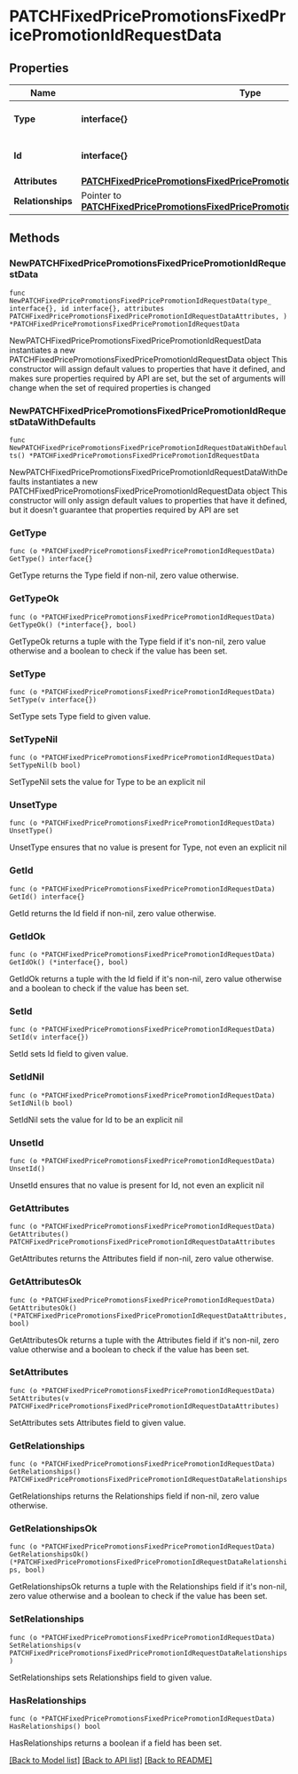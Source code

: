 # PATCHFixedPricePromotionsFixedPricePromotionIdRequestData

## Properties

Name | Type | Description | Notes
------------ | ------------- | ------------- | -------------
**Type** | **interface{}** | The resource&#39;s type | 
**Id** | **interface{}** | The resource&#39;s id | 
**Attributes** | [**PATCHFixedPricePromotionsFixedPricePromotionIdRequestDataAttributes**](PATCHFixedPricePromotionsFixedPricePromotionIdRequestDataAttributes.md) |  | 
**Relationships** | Pointer to [**PATCHFixedPricePromotionsFixedPricePromotionIdRequestDataRelationships**](PATCHFixedPricePromotionsFixedPricePromotionIdRequestDataRelationships.md) |  | [optional] 

## Methods

### NewPATCHFixedPricePromotionsFixedPricePromotionIdRequestData

`func NewPATCHFixedPricePromotionsFixedPricePromotionIdRequestData(type_ interface{}, id interface{}, attributes PATCHFixedPricePromotionsFixedPricePromotionIdRequestDataAttributes, ) *PATCHFixedPricePromotionsFixedPricePromotionIdRequestData`

NewPATCHFixedPricePromotionsFixedPricePromotionIdRequestData instantiates a new PATCHFixedPricePromotionsFixedPricePromotionIdRequestData object
This constructor will assign default values to properties that have it defined,
and makes sure properties required by API are set, but the set of arguments
will change when the set of required properties is changed

### NewPATCHFixedPricePromotionsFixedPricePromotionIdRequestDataWithDefaults

`func NewPATCHFixedPricePromotionsFixedPricePromotionIdRequestDataWithDefaults() *PATCHFixedPricePromotionsFixedPricePromotionIdRequestData`

NewPATCHFixedPricePromotionsFixedPricePromotionIdRequestDataWithDefaults instantiates a new PATCHFixedPricePromotionsFixedPricePromotionIdRequestData object
This constructor will only assign default values to properties that have it defined,
but it doesn't guarantee that properties required by API are set

### GetType

`func (o *PATCHFixedPricePromotionsFixedPricePromotionIdRequestData) GetType() interface{}`

GetType returns the Type field if non-nil, zero value otherwise.

### GetTypeOk

`func (o *PATCHFixedPricePromotionsFixedPricePromotionIdRequestData) GetTypeOk() (*interface{}, bool)`

GetTypeOk returns a tuple with the Type field if it's non-nil, zero value otherwise
and a boolean to check if the value has been set.

### SetType

`func (o *PATCHFixedPricePromotionsFixedPricePromotionIdRequestData) SetType(v interface{})`

SetType sets Type field to given value.


### SetTypeNil

`func (o *PATCHFixedPricePromotionsFixedPricePromotionIdRequestData) SetTypeNil(b bool)`

 SetTypeNil sets the value for Type to be an explicit nil

### UnsetType
`func (o *PATCHFixedPricePromotionsFixedPricePromotionIdRequestData) UnsetType()`

UnsetType ensures that no value is present for Type, not even an explicit nil
### GetId

`func (o *PATCHFixedPricePromotionsFixedPricePromotionIdRequestData) GetId() interface{}`

GetId returns the Id field if non-nil, zero value otherwise.

### GetIdOk

`func (o *PATCHFixedPricePromotionsFixedPricePromotionIdRequestData) GetIdOk() (*interface{}, bool)`

GetIdOk returns a tuple with the Id field if it's non-nil, zero value otherwise
and a boolean to check if the value has been set.

### SetId

`func (o *PATCHFixedPricePromotionsFixedPricePromotionIdRequestData) SetId(v interface{})`

SetId sets Id field to given value.


### SetIdNil

`func (o *PATCHFixedPricePromotionsFixedPricePromotionIdRequestData) SetIdNil(b bool)`

 SetIdNil sets the value for Id to be an explicit nil

### UnsetId
`func (o *PATCHFixedPricePromotionsFixedPricePromotionIdRequestData) UnsetId()`

UnsetId ensures that no value is present for Id, not even an explicit nil
### GetAttributes

`func (o *PATCHFixedPricePromotionsFixedPricePromotionIdRequestData) GetAttributes() PATCHFixedPricePromotionsFixedPricePromotionIdRequestDataAttributes`

GetAttributes returns the Attributes field if non-nil, zero value otherwise.

### GetAttributesOk

`func (o *PATCHFixedPricePromotionsFixedPricePromotionIdRequestData) GetAttributesOk() (*PATCHFixedPricePromotionsFixedPricePromotionIdRequestDataAttributes, bool)`

GetAttributesOk returns a tuple with the Attributes field if it's non-nil, zero value otherwise
and a boolean to check if the value has been set.

### SetAttributes

`func (o *PATCHFixedPricePromotionsFixedPricePromotionIdRequestData) SetAttributes(v PATCHFixedPricePromotionsFixedPricePromotionIdRequestDataAttributes)`

SetAttributes sets Attributes field to given value.


### GetRelationships

`func (o *PATCHFixedPricePromotionsFixedPricePromotionIdRequestData) GetRelationships() PATCHFixedPricePromotionsFixedPricePromotionIdRequestDataRelationships`

GetRelationships returns the Relationships field if non-nil, zero value otherwise.

### GetRelationshipsOk

`func (o *PATCHFixedPricePromotionsFixedPricePromotionIdRequestData) GetRelationshipsOk() (*PATCHFixedPricePromotionsFixedPricePromotionIdRequestDataRelationships, bool)`

GetRelationshipsOk returns a tuple with the Relationships field if it's non-nil, zero value otherwise
and a boolean to check if the value has been set.

### SetRelationships

`func (o *PATCHFixedPricePromotionsFixedPricePromotionIdRequestData) SetRelationships(v PATCHFixedPricePromotionsFixedPricePromotionIdRequestDataRelationships)`

SetRelationships sets Relationships field to given value.

### HasRelationships

`func (o *PATCHFixedPricePromotionsFixedPricePromotionIdRequestData) HasRelationships() bool`

HasRelationships returns a boolean if a field has been set.


[[Back to Model list]](../README.md#documentation-for-models) [[Back to API list]](../README.md#documentation-for-api-endpoints) [[Back to README]](../README.md)


